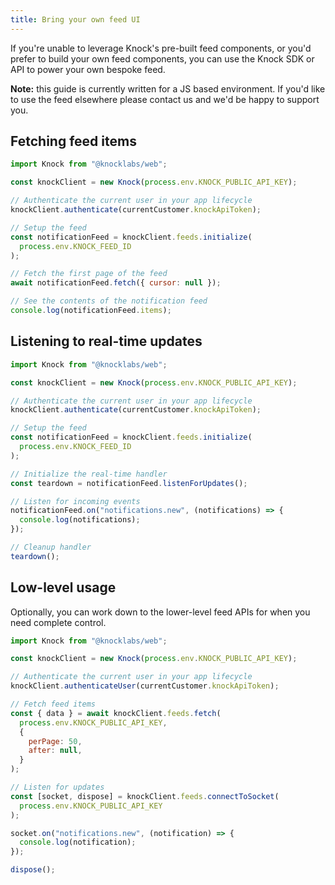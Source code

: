 ```yaml
---
title: Bring your own feed UI
---
```


If you're unable to leverage Knock's pre-built feed components, or you'd prefer to build your own feed components, you can use the Knock SDK or API to power your own bespoke feed.

**Note:** this guide is currently written for a JS based environment. If you'd like to use the feed
elsewhere please contact us and we'd be happy to support you.

## Fetching feed items

```js
import Knock from "@knocklabs/web";

const knockClient = new Knock(process.env.KNOCK_PUBLIC_API_KEY);

// Authenticate the current user in your app lifecycle
knockClient.authenticate(currentCustomer.knockApiToken);

// Setup the feed
const notificationFeed = knockClient.feeds.initialize(
  process.env.KNOCK_FEED_ID
);

// Fetch the first page of the feed
await notificationFeed.fetch({ cursor: null });

// See the contents of the notification feed
console.log(notificationFeed.items);
```

## Listening to real-time updates

```js
import Knock from "@knocklabs/web";

const knockClient = new Knock(process.env.KNOCK_PUBLIC_API_KEY);

// Authenticate the current user in your app lifecycle
knockClient.authenticate(currentCustomer.knockApiToken);

// Setup the feed
const notificationFeed = knockClient.feeds.initialize(
  process.env.KNOCK_FEED_ID
);

// Initialize the real-time handler
const teardown = notificationFeed.listenForUpdates();

// Listen for incoming events
notificationFeed.on("notifications.new", (notifications) => {
  console.log(notifications);
});

// Cleanup handler
teardown();
```

## Low-level usage

Optionally, you can work down to the lower-level feed APIs for when you need complete control.

```js
import Knock from "@knocklabs/web";

const knockClient = new Knock(process.env.KNOCK_PUBLIC_API_KEY);

// Authenticate the current user in your app lifecycle
knockClient.authenticateUser(currentCustomer.knockApiToken);

// Fetch feed items
const { data } = await knockClient.feeds.fetch(
  process.env.KNOCK_PUBLIC_API_KEY,
  {
    perPage: 50,
    after: null,
  }
);

// Listen for updates
const [socket, dispose] = knockClient.feeds.connectToSocket(
  process.env.KNOCK_PUBLIC_API_KEY
);

socket.on("notifications.new", (notification) => {
  console.log(notification);
});

dispose();
```
